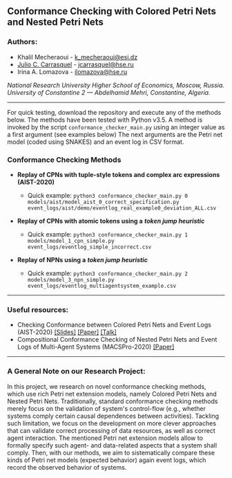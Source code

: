 ##  Conformance Checking with Colored Petri Nets and Nested Petri Nets

### Authors:

- Khalil Mecheraoui - k_mecheraoui@esi.dz
- [Julio C. Carrasquel](https://www.hse.ru/staff/jcarrasquel) - jcarrasquel@hse.ru
- Irina A. Lomazova - ilomazova@hse.ru

*National Research University Higher School of Economics, Moscow, Russia.*<br>
*University of Constantine 2 — Abdelhamid Mehri, Constantine, Algeria.*

---
For quick testing, download the repository and execute any of the methods below. The methods have been tested with Python v3.5.
A method is invoked by the script `conformance_checker_main.py` using an integer value as a first argument (see examples below)
The next arguments are the Petri net model (coded using SNAKES) and an event log in CSV format.

### Conformance Checking Methods

- **Replay of CPNs with tuple-style tokens and complex arc expressions (AIST-2020)**

    - Quick example: `python3 conformance_checker_main.py 0 models/aist/model_aist_0_correct_specification.py event_logs/aist/demo/eventlog_real_example0_deviation_ALL.csv` 

- **Replay of CPNs with atomic tokens using a** ***token jump heuristic***
    - Quick example: `python3 conformance_checker_main.py 1 models/model_1_cpn_simple.py event_logs/eventlog_simple_incorrect.csv`

- **Replay of NPNs using a** ***token jump heuristic***
    - Quick example: `python3 conformance_checker_main.py 2 models/model_3_npn_simple.py event_logs/eventlog_multiagentsystem_example.csv`

---

### Useful resources:

* Checking Conformance between Colored Petri Nets and Event Logs (AIST-2020) [[Slides]](https://drive.google.com/file/d/1UONWeWZKMFw6n9trU4hxREWnynPxsKaA/view) [[Paper]](https://drive.google.com/file/d/175HBPYy9jXDtSQ_SE4CeqyoG41KNkYdm/view) [[Talk]](https://www.youtube.com/watch?v=Qkr9D7KXHno)
* Compositional Conformance Checking of Nested Petri Nets and Event Logs of Multi-Agent Systems (MACSPro-2020) [[Paper]](http://ceur-ws.org/Vol-2795/)

---

### A General Note on our Research Project:

In this project, we research on novel conformance checking methods, which
use rich Petri net extension models, namely Colored Petri Nets and Nested Petri Nets.
Traditionally, standard conformance checking methods merely focus on the validation of system's control-flow
(e.g., whether systems comply certain causal dependences between activities). Tackling such limitation, we focus
on the development on more clever approaches that can validate correct processing of data resources, as well
as correct agent interaction. The mentioned Petri net extension models allow to formally specify such agent- and
data-related aspects that a system shall comply. Then, with our methods, we aim to sistematically compare these kinds of 
Petri net models (expected behavior) again event logs, which record the observed behavior of systems. 
